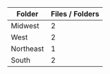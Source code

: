 | Folder    |   Files / Folders |
|-----------|-------------------|
| Midwest   |                 2 |
| West      |                 2 |
| Northeast |                 1 |
| South     |                 2 |